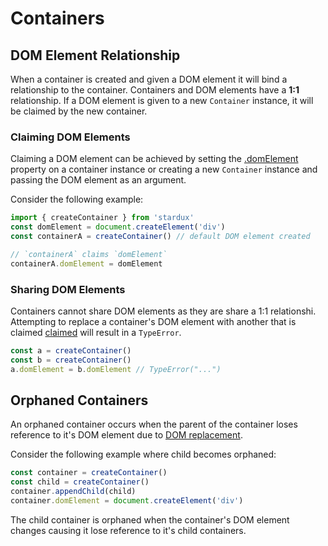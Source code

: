Containers
==========

## DOM Element Relationship

When a container is created and given a DOM element it will bind a
relationship to the container. Containers and DOM elements have a
**1:1** relationship. If a DOM element is given to a new `Container`
instance, it will be claimed by the new container.

### Claiming DOM Elements

Claiming a DOM element can be achieved by setting the
[.domElement](api.md#containerdomelement) property on a container
instance or creating a new `Container` instance and passing the DOM element
as an argument.

Consider the following example:

```js
import { createContainer } from 'stardux'
const domElement = document.createElement('div')
const containerA = createContainer() // default DOM element created

// `containerA` claims `domElement`
containerA.domElement = domElement
```

### Sharing DOM Elements

Containers cannot share DOM elements as they are share a 1:1
relationshi. Attempting to replace a container's DOM element with another
that is claimed [claimed](#claiming-dom-elements) will result in a
`TypeError`.

```js
const a = createContainer()
const b = createContainer()
a.domElement = b.domElement // TypeError("...")
```

## Orphaned Containers

An orphaned container occurs when the parent of the container loses
reference to it's DOM element due to [DOM replacement](api.md#replacedomelement).

Consider the following example where child becomes orphaned:

```js
const container = createContainer()
const child = createContainer()
container.appendChild(child)
container.domElement = document.createElement('div')
```

The child container is orphaned when the container's DOM element changes
causing it lose reference to it's child containers.
